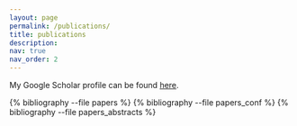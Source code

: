 ```yaml
---
layout: page
permalink: /publications/
title: publications
description:
nav: true
nav_order: 2
---
```


My Google Scholar profile can be found [here](http://scholar.google.nl/citations?user=pKFkfq4AAAAJ).

<!-- _pages/publications.md -->
<div class="publications">

{% bibliography --file papers %}
{% bibliography --file papers_conf %}
{% bibliography --file papers_abstracts %}

</div>
